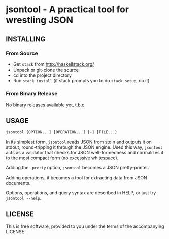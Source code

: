 # jsontool - A practical tool for wrestling JSON

## INSTALLING

### From Source

- Get `stack` from http://haskellstack.org/
- Unpack or git-clone the source
- cd into the project directory
- Run `stack install` (if stack prompts you to do `stack setup`, do it)

### From Binary Release

No binary releases available yet, t.b.c.

## USAGE

    jsontool [OPTION...] [OPERATION...] [-] [FILE...]

In its simplest form, `jsontool` reads JSON from stdin and outputs it on
stdout, round-tripping it through the JSON engine. Used this way, `jsontool`
acts as a validator that checks for JSON well-formedness and normalizes it to
the most compact form (no excessive whitespace).

Adding the `-pretty` option, `jsontool` becomes a JSON pretty-printer.

Adding operations, it becomes a tool for extracting data from JSON documents.

Options, operations, and query syntax are described in HELP, or just try
`jsontool --help`.

## LICENSE

This is free software, provided to you under the terms of the accompanying
LICENSE.
